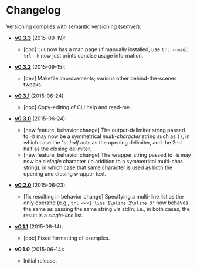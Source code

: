 # Changelog

Versioning complies with [semantic versioning (semver)](http://semver.org/).

<!-- NOTE: An entry template for a new version is automatically added each time `make version` is called. Fill in changes afterwards. -->

* **[v0.3.3](https://github.com/mklement0/trl/compare/v0.3.2...v0.3.3)** (2015-09-19):
  * [doc] `trl` now has a man page (if manually installed, use `trl --man`);
          `trl -h` now just prints concise usage information.

* **[v0.3.2](https://github.com/mklement0/trl/compare/v0.3.1...v0.3.2)** (2015-09-15):
  * [dev] Makefile improvements; various other behind-the-scenes tweaks.

* **[v0.3.1](https://github.com/mklement0/trl/compare/v0.3.0...v0.3.1)** (2015-06-24):
  * [doc] Copy-editing of CLI help and read-me.

* **[v0.3.0](https://github.com/mklement0/trl/compare/v0.2.0...v0.3.0)** (2015-06-24):
  * [new feature, behavior change] The output-delimiter string passed to `-D` may now be a symmetrical *multi-character* string such as `()`, in which case the 1st _half_ acts as the opening delimiter, and the 2nd half as the closing delimiter.
  * [new feature, behavior change] The wrapper string passed to `-W` may now be a *single* character (in addition to a symmetrical multi-char. string), in which case that same character is used as both the opening and closing wrapper text.

* **[v0.2.0](https://github.com/mklement0/trl/compare/v0.1.1...v0.2.0)** (2015-06-23):
  * [fix resulting in behavior change] Specifying a multi-line list as the only operand (e.g., `trl <<<$'line 1\nline 2\nline 3'` now behaves the same as passing the same string via stdin; i.e., in both cases, the result is a *single-line* list.

* **[v0.1.1](https://github.com/mklement0/trl/compare/v0.1.0...v0.1.1)** (2015-06-14):
  * [doc] Fixed formatting of examples.

* **v0.1.0** (2015-06-14):
  * Initial release.
